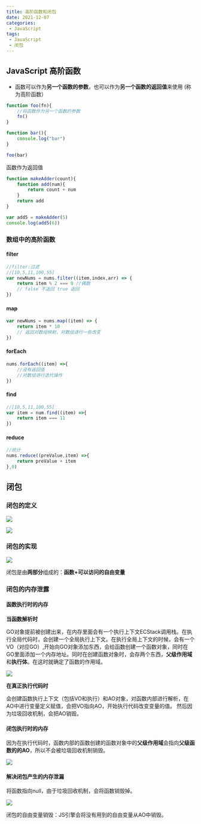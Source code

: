 ```yaml
---
title: 高阶函数和闭包
date: 2021-12-07
categories:
 - JavaScript
tags:
 - JavaScript
 - 闭包
---
```


<!-- more -->

##  JavaScript 高阶函数

* 函数可以作为**另一个函数的参数**，也可以作为**另一个函数的返回值**来使用 (称为高阶函数）

```js
function foo(fn){
    //将函数作为另一个函数的参数
    fn()
}

function bar(){
    console.log("bar")
}

foo(bar)
```



函数作为返回值

```js
function makeAdder(count){
    function add(num){
        return count + num
    }
    return add
}

var add5 = makeAdder(5)
console.log(add5(6))
```

### 数组中的高阶函数

#### filter 

```js
//filter:过滤
//[10,5,11,100,55]
var newNums = nums.filter((item,index,arr) => {
    return item % 2 === 0 //偶数
    // false 不返回 true 返回 
})
```



#### map

```js
var newNums = nums.map((item) => {
    return item * 10
    // 返回对数组映射，对数组进行一些改变
})
```



#### forEach

```js
nums.forEach((item) =>{
    //没有返回值
    //对数组进行迭代操作
})
```



#### find

```js
//[10,5,11,100,55]
var item = num.find((item) =>{
	return item === 11
})


```



#### reduce

```js
//统计
nums.reduce((preValue,item) =>{
	return preValue + item
},0)
```



## 闭包

### 闭包的定义

![](https://s2.loli.net/2021/12/06/Dyc4UXIgzG9dw2x.png)



![](https://s2.loli.net/2021/12/06/ilKSwXHfYxAMpUL.png)

### 闭包的实现

![](https://s2.loli.net/2021/12/06/kJG1taj2zO7xrY4.png)

闭包是由**两部分**组成的：**函数+可以访问的自由变量**

### 闭包的内存泄露

#### 函数执行时的内存

**当函数解析时**

GO对象提前被创建出来，在内存里面会有一个执行上下文ECStack调用栈。在执行全局代码时，会创建一个全局执行上下文。在执行全局上下文的时候，会有一个VO（对应GO）,开始向GO对象添加东西，会给函数创建一个函数对象，同时在GO里面添加一个内存地址。同时在创建函数对象时，会存两个东西，**父级作用域**和**执行体**。在这时就确定了函数的作用域。

![](https://s2.loli.net/2021/12/06/EXJjyL9mMBAOP7K.png)

**在真正执行代码时**

会创建函数执行上下文（包括VO和执行）和AO对象，对函数内部进行解析，在AO中进行变量定义赋值，会把VO指向AO，开始执行代码改变变量的值。 然后因为垃圾回收机制，会把AO销毁。

#### 闭包执行时的内存

因为在执行代码时，函数内部的函数创建的函数对象中的**父级作用域**会指向**父级函数的的AO**，所以不会被垃圾回收机制销毁。

![](https://s2.loli.net/2021/12/06/OLKXMN3mFkbCJPt.png)



#### 解决闭包产生的内存泄漏

将函数指向null，由于垃圾回收机制，会将函数销毁掉。

![](https://s2.loli.net/2021/12/06/7eB2jLI18KOW9Jk.png)

闭包的自由变量销毁：JS引擎会将没有用到的自由变量从AO中销毁。